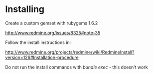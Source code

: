 

# Installing

Create a custom gemset with rubygems 1.6.2

http://www.redmine.org/issues/8325#note-35

Follow the install instructions in:

http://www.redmine.org/projects/redmine/wiki/RedmineInstall?version=126#Installation-procedure

Do not run the install commands with *bundle exec* - this doesn't work


